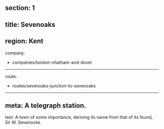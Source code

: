 section: 1
----
title: Sevenoaks
----
region: Kent
----
company:
- companies/london-chatham-and-dover
----
route:
- routes/sevenoaks-junction-to-sevenoaks
----
meta: A telegraph station.
----
text: A town of some importance, deriving its name from that of its found, Sir W. Sevenocke.
